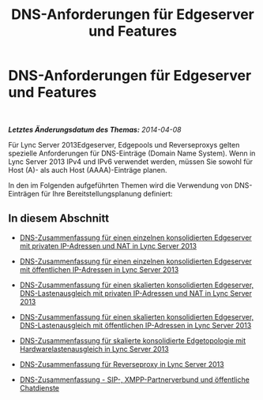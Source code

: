 ﻿---
title: DNS-Anforderungen für Edgeserver und Features
TOCTitle: DNS-Anforderungen für Edgeserver und Features
ms:assetid: e3bf05c8-96fb-4dd2-acb1-f0d141c9e2ea
ms:mtpsurl: https://technet.microsoft.com/de-de/library/JJ721912(v=OCS.15)
ms:contentKeyID: 49890979
ms.date: 05/19/2016
mtps_version: v=OCS.15
ms.translationtype: HT
---

# DNS-Anforderungen für Edgeserver und Features

 

_**Letztes Änderungsdatum des Themas:** 2014-04-08_

Für Lync Server 2013Edgeserver, Edgepools und Reverseproxys gelten spezielle Anforderungen für DNS-Einträge (Domain Name System). Wenn in Lync Server 2013 IPv4 und IPv6 verwendet werden, müssen Sie sowohl für Host (A)- als auch Host (AAAA)-Einträge planen.

In den im Folgenden aufgeführten Themen wird die Verwendung von DNS-Einträgen für Ihre Bereitstellungsplanung definiert:

## In diesem Abschnitt

  - [DNS-Zusammenfassung für einen einzelnen konsolidierten Edgeserver mit privaten IP-Adressen und NAT in Lync Server 2013](lync-server-2013-dns-summary-single-consolidated-edge-with-private-ip-addresses-using-nat.md)

  - [DNS-Zusammenfassung für einen einzelnen konsolidierten Edgeserver mit öffentlichen IP-Adressen in Lync Server 2013](lync-server-2013-dns-summary-single-consolidated-edge-with-public-ip-addresses.md)

  - [DNS-Zusammenfassung für einen skalierten konsolidierten Edgeserver, DNS-Lastenausgleich mit privaten IP-Adressen und NAT in Lync Server 2013](lync-server-2013-dns-summary-scaled-consolidated-edge-dns-load-balancing-with-private-ip-addresses-using-nat.md)

  - [DNS-Zusammenfassung für einen skalierten konsolidierten Edgeserver, DNS-Lastenausgleich mit öffentlichen IP-Adressen in Lync Server 2013](lync-server-2013-dns-summary-scaled-consolidated-edge-dns-load-balancing-with-public-ip-addresses.md)

  - [DNS-Zusammenfassung für skalierte konsolidierte Edgetopologie mit Hardwarelastenausgleich in Lync Server 2013](lync-server-2013-dns-summary-scaled-consolidated-edge-with-hardware-load-balancers.md)

  - [DNS-Zusammenfassung für Reverseproxy in Lync Server 2013](lync-server-2013-dns-summary-reverse-proxy.md)

  - [DNS-Zusammenfassung - SIP-, XMPP-Partnerverbund und öffentliche Chatdienste](lync-server-2013-dns-summary-sip-xmpp-federation-and-public-instant-messaging.md)

